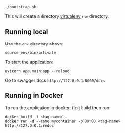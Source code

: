 ```
./bootstrap.sh
```

This will create a directory [virtualenv](https://virtualenv.pypa.io/en/latest/) `env` directory.

## Running local

Use the `env` directory above:

```
source env/bin/activate
```

To start the application:

```
uvicorn app.main:app --reload
```
Go to swagger docs `http://127.0.0.1:8000/docs`

## Running in Docker

To run the application in docker, first build then run:

```
docker build -t <tag-name> .
docker run -d --name mycontainer -p 80:80 <tag-name>
http://127.0.0.1/redoc
```
